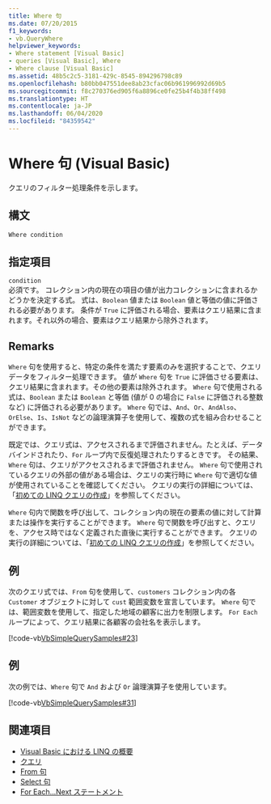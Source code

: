 ```yaml
---
title: Where 句
ms.date: 07/20/2015
f1_keywords:
- vb.QueryWhere
helpviewer_keywords:
- Where statement [Visual Basic]
- queries [Visual Basic], Where
- Where clause [Visual Basic]
ms.assetid: 48b5c2c5-3181-429c-8545-894296798c89
ms.openlocfilehash: b80bb047551dee8ab23cfac06b961996992d69b5
ms.sourcegitcommit: f8c270376ed905f6a8896ce0fe25b4f4b38ff498
ms.translationtype: HT
ms.contentlocale: ja-JP
ms.lasthandoff: 06/04/2020
ms.locfileid: "84359542"
---
```

# <a name="where-clause-visual-basic"></a>Where 句 (Visual Basic)
クエリのフィルター処理条件を示します。  
  
## <a name="syntax"></a>構文  
  
```vb  
Where condition  
```  
  
## <a name="parts"></a>指定項目  
 `condition`  
 必須です。 コレクション内の現在の項目の値が出力コレクションに含まれるかどうかを決定する式。 式は、`Boolean` 値または `Boolean` 値と等価の値に評価される必要があります。 条件が `True` に評価される場合、要素はクエリ結果に含まれます。それ以外の場合、要素はクエリ結果から除外されます。  
  
## <a name="remarks"></a>Remarks  
 `Where` 句を使用すると、特定の条件を満たす要素のみを選択することで、クエリ データをフィルター処理できます。 値が `Where` 句を `True` に評価させる要素は、クエリ結果に含まれます。その他の要素は除外されます。 `Where` 句で使用される式は、`Boolean` または `Boolean` と等価 (値が 0 の場合に `False` に評価される整数など) に評価される必要があります。 `Where` 句では、`And`、`Or`、`AndAlso`、`OrElse`、`Is`、`IsNot` などの論理演算子を使用して、複数の式を組み合わせることができます。  
  
 既定では、クエリ式は、アクセスされるまで評価されません。たとえば、データ バインドされたり、`For` ループ内で反復処理されたりするときです。 その結果、`Where` 句は、クエリがアクセスされるまで評価されません。 `Where` 句で使用されているクエリの外部の値がある場合は、クエリの実行時に `Where` 句で適切な値が使用されていることを確認してください。 クエリの実行の詳細については、「[初めての LINQ クエリの作成](../../programming-guide/concepts/linq/writing-your-first-linq-query.md)」を参照してください。  
  
 `Where` 句内で関数を呼び出して、コレクション内の現在の要素の値に対して計算または操作を実行することができます。 `Where` 句で関数を呼び出すと、クエリを、アクセス時ではなく定義された直後に実行することができます。 クエリの実行の詳細については、「[初めての LINQ クエリの作成](../../programming-guide/concepts/linq/writing-your-first-linq-query.md)」を参照してください。  
  
## <a name="example"></a>例  
 次のクエリ式では、`From` 句を使用して、`customers` コレクション内の各 `Customer` オブジェクトに対して `cust` 範囲変数を宣言しています。 `Where` 句では、範囲変数を使用して、指定した地域の顧客に出力を制限します。 `For Each` ループによって、クエリ結果に各顧客の会社名を表示します。  
  
 [!code-vb[VbSimpleQuerySamples#23](~/samples/snippets/visualbasic/VS_Snippets_VBCSharp/VbSimpleQuerySamples/VB/QuerySamples1.vb#23)]  
  
## <a name="example"></a>例  
 次の例では、`Where` 句で `And` および `Or` 論理演算子を使用しています。  
  
 [!code-vb[VbSimpleQuerySamples#31](~/samples/snippets/visualbasic/VS_Snippets_VBCSharp/VbSimpleQuerySamples/VB/QuerySamples1.vb#31)]  
  
## <a name="see-also"></a>関連項目

- [Visual Basic における LINQ の概要](../../programming-guide/language-features/linq/introduction-to-linq.md)
- [クエリ](index.md)
- [From 句](from-clause.md)
- [Select 句](select-clause.md)
- [For Each...Next ステートメント](../statements/for-each-next-statement.md)
